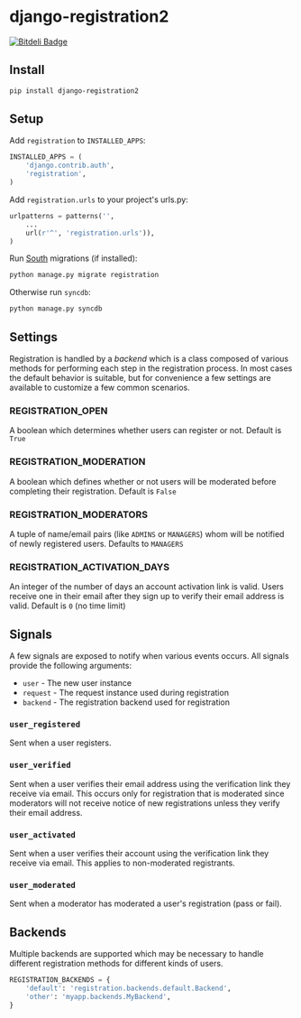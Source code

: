 # django-registration2

[![Bitdeli Badge](https://d2weczhvl823v0.cloudfront.net/bruth/django-registration2/trend.png)](https://bitdeli.com/free "Bitdeli Badge")

## Install

```bash
pip install django-registration2
```

## Setup

Add `registration` to `INSTALLED_APPS`:

```python
INSTALLED_APPS = (
    'django.contrib.auth',
    'registration',
)
```

Add `registration.urls` to your project's urls.py:

```python
urlpatterns = patterns('',
    ...
    url(r'^', 'registration.urls')),
)
```

Run [South](http://south.readthedocs.org) migrations (if installed):

```python
python manage.py migrate registration
```

Otherwise run `syncdb`:

```python
python manage.py syncdb
```

## Settings

Registration is handled by a _backend_ which is a class composed of various
methods for performing each step in the registration process. In most cases
the default behavior is suitable, but for convenience a few settings are
available to customize a few common scenarios.

### REGISTRATION_OPEN

A boolean which determines whether users can register or not. Default is `True`

### REGISTRATION_MODERATION

A boolean which defines whether or not users will be moderated before
completing their registration. Default is `False`

### REGISTRATION_MODERATORS

A tuple of name/email pairs (like `ADMINS` or `MANAGERS`) whom will be notified
of newly registered users. Defaults to `MANAGERS`

### REGISTRATION_ACTIVATION_DAYS

An integer of the number of days an account activation link is valid. Users
receive one in their email after they sign up to verify their email address
is valid. Default is `0` (no time limit)

## Signals

A few signals are exposed to notify when various events occurs. All signals
provide the following arguments:

- `user` - The new user instance
- `request` - The request instance used during registration
- `backend` - The registration backend used for registration

### `user_registered`

Sent when a user registers.

### `user_verified`

Sent when a user verifies their email address using the verification link they
receive via email. This occurs only for registration that is moderated since
moderators will not receive notice of new registrations unless they verify
their email address.

### `user_activated`

Sent when a user verifies their account using the verification link they
receive via email. This applies to non-moderated registrants.

### `user_moderated`

Sent when a moderator has moderated a user's registration (pass or fail).

## Backends

Multiple backends are supported which may be necessary to handle different
registration methods for different kinds of users.

```python
REGISTRATION_BACKENDS = {
    'default': 'registration.backends.default.Backend',
    'other': 'myapp.backends.MyBackend',
}
```


